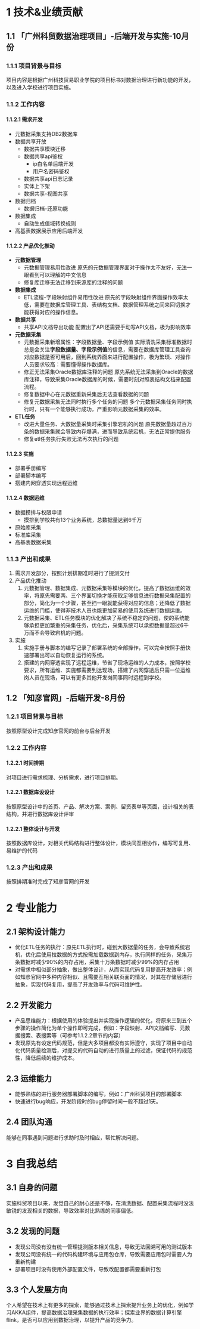 # 1 技术&业绩贡献
## 1.1 「广州科贸数据治理项目」-后端开发与实施-10月份
### 1.1.1 项目背景与目标
项目内容是根据广州科技贸易职业学院的项目标书对数据治理进行新功能的开发，以及进入学校进行项目实施。
### 1.1.2 工作内容
#### 1.1.2.1 需求开发
- 元数据采集支持DB2数据库
- 数据共享开放
	- 数据共享模块迁移
	- 数据共享api鉴权
		- ip白名单后端开发
		- 用户名密码鉴权
	- 数据共享api日志记录
	- 实体上下架
	- 数据共享-视图共享
- 数据归档
	- 数据归档-还原功能
- 数据集成
	- 自动生成值域转换规则
- 高基表数据展示应用后端开发
#### 1.1.2.2 产品优化推动
- **元数据管理**
	- 元数据管理易用性改进
	 原先的元数据管理界面对于操作太不友好，无法一眼看到可以理解的中文信息
	- 修复库迁移无法迁移到来源库的注释的问题
- **数据集成**
	- ETL流程-字段映射组件易用性改进
	 原先的字段映射组件界面操作效率太低，需要在数据库管理工具、表结构文档、数据管理系统之间来回切换才能获得对应的操作信息。
- **数据共享**
	- 共享API文档导出功能
	 配置出了API还需要手动写API文档，极为影响效率
- **元数据采集**
	- 元数据采集新增属性：字段数据量、字段示例值
	 实际清洗采集标准数据时总是会关注**字段数据量、字段示例值**的信息，需要在数据库管理工具查询对应数据是否可用后，回到系统界面来进行配置操作，极为繁琐、对操作人员要求较高：需要懂得操作数据库。
	- 修正无法采集Oracle数据库注释的问题
	 原先系统无法采集到Oracle的数据库注释，导致采集Oracle数据库的时候，需要时刻对照表结构文档来配置流程。
	- 修复数据中心在元数据重新采集后无法查看数据的问题
	- 修复元数据采集无法同时执行多个任务的问题
	 多个元数据采集任务同时执行时，只有一个能够执行成功，严重影响元数据采集的效率。
- **ETL任务**
	- 改进大量任务、大数据量采集时采集引擎宕机的问题
	 原先数据量超过百万条的数据采集就会导致内存爆满，进而导致系统宕机，无法正常提供服务
	- 修复etl任务执行失败无法再次执行的问题
#### 1.1.2.3 实施
- 部署手册编写
- 部署脚本编写
- 搭建内网穿透实现远程运维
#### 1.1.2.4 数据运维
- 数据摸排与权限申请
	- 摸排到学校共有13个业务系统，总数据量达到6千万
- 原始库采集
- 标准库采集
- 高基表数据采集

### 1.1.3 产出和成果
1. 需求开发部分，按照计划排期准时进行了提测交付
2. 产品优化推动
	1. 元数据管理、数据集成、元数据采集等模块的优化，提高了数据运维的效率，将原先需要两、三个界面切换才能获取足够信息进行数据采集配置的部分，简化为一个步骤，甚至扫一眼就能获得对应的信息；还降低了数据运维的门槛，使得非技术人员也能更加简易的使用系统进行数据运维。
	2. 元数据采集、ETL任务模块的优化解决了系统不稳定的问题，使的系统能够承担更加繁重的采集任务，优化后，采集系统可以承担数据量超过6千万而不会导致宕机的问题。
3. 实施
	1. 实施手册与脚本的编写记录了部署系统的全部操作，可以完全按照手册快速部署出可以自动恢复运行的系统。
	2. 搭建的内网穿透实现了远程运维，节省了现场运维的人力成本，按照学校要求，所有运维、实施都需要到达现场，搭建了内网穿透后只需一位运维岗人员在现场，可以有更多其他开发岗同事同时远程到学校。

## 1.2 「知彦官网」-后端开发-8月份
### 1.2.1 项目背景与目标
按照原型设计完成知彦官网的前台与后台开发
### 1.2.2 工作内容
#### 1.2.2.1 时间排期
对项目进行需求梳理、分析需求，进行项目排期。
#### 1.2.2.1 数据库设设计
按照原型设计中的首页、产品、解决方案、案例、留资表单等页面，设计相关的表结构，并进行数据库设计评审
#### 1.2.2.1 整体设计与开发
按照数据库设计，对相关代码结构进行整体设计，模块间互相协作，编写可复用、易维护的代码
### 1.2.3 产出和成果
按照排期准时完成了知彦官网的开发
# 2 专业能力
## 2.1 架构设计能力
- 优化ETL任务的执行：原先ETL执行时，碰到大数据量的任务，会导致系统宕机，优化后使用拉数据的方式按需加载数据到内存，执行同样的任务，采集万条数据时减少90%的内存占用，采集十万条数据时减少99%的内存占用
- 对需求中相似部分抽象，做出整体设计，从而实现代码复用提高开发效率；例如知彦官网中多种内容相似、且需要互相关联页面的情况，对其在存储层进行抽象，实现代码复用，提高了开发效率与代码可维护性。
## 2.2 开发能力
- 产品思维能力：根据使用的体验提出并实现操作逻辑的优化，将原来三到五个步骤的操作简化为单个操作即可完成，例如：字段映射、API文档编写、元数据搜索、表搜索等（可参考1.1.2.2章节的内容）
- 发现原先有设定代码规范，但是大多项目都没有实际遵守，实现了项目中自动化代码质量检测后，对提交的代码自动的进行质量上的过滤，保证代码的规范性，降低后续的维护成本。
## 2.3 运维能力
- 能够熟练的进行服务器部署脚本的编写，例如：广州科贸项目的部署脚本
- 快速进行bug响应，开发阶段时的bug停留时间一般不超过1天。
## 2.4 团队沟通
能够在同事遇到问题进行求助时及时相应，帮忙解决问题。
# 3 自我总结
## 3.1 自身的问题
实施科贸项目以来，发觉自己的耐心还是不够，在清洗数据、配置采集流程时没法敏锐的发现相关的数据，导致效率对比熟练的同事偏低。
## 3.2 发现的问题
- 发现公司没有没有统一管理提测版本相关信息，导致无法回溯可用的测试版本
- 发现公司没有统一的代码构建环境与应用包仓库，导致需要应用包时需要人为重新构建
- 部署项目时没有使用外部配置文件，导致改配置都需要重新打包
## 3.3 个人发展方向
个人希望在技术上有更多的探索，能够通过技术上探索提升业务上的优化，例如学习AKKA组件，提高数据治理采集数据的执行效率；探索业界的数据计算引擎flink，是否可以应用到数据治理，以提升产品的竞争力。